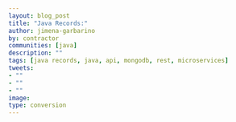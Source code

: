```yaml
---
layout: blog_post
title: "Java Records:"
author: jimena-garbarino
by: contractor
communities: [java]
description: ""
tags: [java records, java, api, mongodb, rest, microservices]
tweets:
- ""
- ""
- ""
image:
type: conversion
---
```

